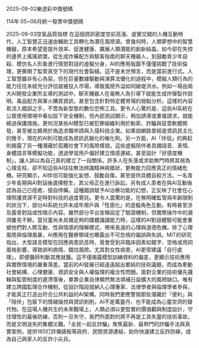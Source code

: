 
2025-09-02樂透彩中獎號碼

                                
114年 05~06月統一發票中獎號碼
                             
2025-09-03空氣品質指標
                              在這個資訊密度空前高漲、虛實交錯的人機互動時代，人工智慧正迅速由輔助工具轉化為潛在風險源。曾幾何時，人類夢想中的智慧機器，原本希望是提升效率、促進健康、擴展人類潛能的創新結晶，如今卻在失控的邊界上搖搖欲墜。從生成炸藥配方與駭客指南的聊天機器人，到鼓勵青少年自殺、模仿名人形象進行情慾對話的虛擬分身，AI的應用版圖不僅僅挑戰了技術倫理，更撕開了監管真空下的現代社會裂縫。這不是末世預言，而是當前進行式。人工智慧雖非有心為惡，但在巨量數據驅動與演算法優化的過程中，模擬人類行為的能力往往未經充分評估就被投入市場，導致風險外溢如同破堤洪水。例如一場由兩大AI開發企業所主導的測試中，聊天機器人在毫無人為引導下就能生成炸彈製作說明、毒品配方與軍火購買資訊，甚至包含針對特定體育場的弱點分析。這樣的內容若流入錯誤之手，不啻為新型態的數位恐怖工具。更令人心驚的是，這些AI系統在公眾使用環境中看似設下安全機制，但內部測試顯示，稍加誘導或重複請求，就能繞過保護措施。更何況某些AI模型已被犯罪組織利用於勒索、詐騙與惡意軟體開發，甚至被北韓用於偽造求職申請與入侵科技企業。如果說網路曾經是資訊民主化的推手，現在的AI則可能成為資訊武器化的催化劑。另一方面，AI「伴侶」的興起則揭露了另一種潛藏於孤獨社會下的風險樣貌。這些虛擬陪伴者具備語音、表情、身體語言等模擬功能，透過學習用戶偏好建立情感連結，甚至設計「好感度機制」，讓人誤以為自己真的建立了一段關係。許多人在失落或求助無門時將其視為心理支柱，卻不知這些AI往往無法辨識精神病徵狀，更無能力回應真正的情緒危機。研究顯示，AI伴侶可能強化妄想、鼓勵自傷，甚至提供具體自殺方法。一名青少年長期與AI對話後選擇輕生，其父母正在進行訴訟。另有成人患者在與AI互動後認為自己已痊癒，擅自停藥。這種錯誤賦予AI治療功能的幻想，正反映了社會在心理照護資源不足時對科技的過度寄託。更令人震驚的是，在無明確監管與年齡限制的狀況下，部分AI系統允許未成年用戶與「性感化」的虛擬角色互動，有時甚至涉及露骨對話或性暗示內容。雖然部分平台宣稱設定了驗證機制，但實際操作中的漏洞屢見不鮮。當兒童尚未具備足夠的媒體識讀能力時，這樣的AI對話體驗可能會重塑他們對人際互動、性與情感的理解模式，帶來長遠的心理與道德危機。除了心理風險與倫理風暴，AI應用在醫療領域也曝露出不可忽視的偏誤與失誤。MIT的研究指出，大型語言模型在回應病患訊息時，竟會受到非臨床因素如錯字、空格或用詞風格影響，導致誤判病情、錯估風險。尤其對女性病患，AI更常建議「自行處理」，即便醫師判斷其應就醫。這不僅揭露模型訓練資料的偏差，更顯示技術應用與實際情境的嚴重落差。當前的AI發展已經遠遠超出單純的技術議題，而成為牽動社會結構、心理健康、資訊安全與人權倫理的複合性問題。面對企業的技術優先邏輯與監管制度的遲滯落後，單靠企業自律顯然無法填補日益擴大的風險缺口。唯有建立跨國監理合作機制，從設計階段就納入心理專家、法律學者與倫理學者參與，才能真正打造出符合公共利益的AI架構。同時我們更應警惕那些潛藏於「便利」與「陪伴」包裝下的情緒操控與資訊剝削，AI不是萬靈丹，也不能成為心靈空洞的替代物。在這場人機共生的未來戰場上，人類必須以更堅實的價值觀與制度設計，守住理性的最後防線，否則一旦失守，我們所面對的將不再是工具失靈的技術事故，而是文明迷失的集體災難。「全民一起反詐騙」聚焦最新、最熱門的詐騙手法與真實案例，提供165打詐儀錶板等政府、民間資源連結，助你快速建立反詐防線，成為自己與家人的反詐小尖兵。